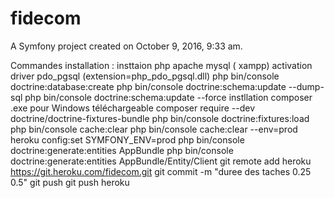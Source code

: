 fidecom
======

A Symfony project created on October 9, 2016, 9:33 am.

Commandes installation :
insttaion php apache mysql ( xampp)
activation driver pdo_pgsql (extension=php_pdo_pgsql.dll)
php bin/console doctrine:database:create
php bin/console doctrine:schema:update --dump-sql
php bin/console doctrine:schema:update --force
instllation composer .exe pour Windows téléchargeable
composer require --dev doctrine/doctrine-fixtures-bundle
php bin/console doctrine:fixtures:load
php bin/console cache:clear
php bin/console cache:clear --env=prod
heroku config:set SYMFONY_ENV=prod
php bin/console doctrine:generate:entities AppBundle
php bin/console doctrine:generate:entities AppBundle/Entity/Client
git remote add heroku https://git.heroku.com/fidecom.git
git commit -m "duree des taches  0.25 0.5"
git push
git push heroku 